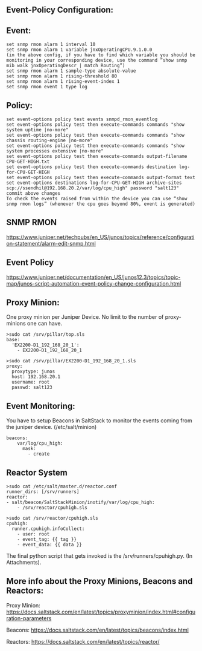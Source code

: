 Event-Policy Configuration:
----------------
Event:
-------
```
set snmp rmon alarm 1 interval 10
set snmp rmon alarm 1 variable jnxOperatingCPU.9.1.0.0
(in the above config, if you have to find which variable you should be monitoring in your corresponding device, use the command “show snmp mib walk jnxOperatingDescr | match Routing”)
set snmp rmon alarm 1 sample-type absolute-value
set snmp rmon alarm 1 rising-threshold 80
set snmp rmon alarm 1 rising-event-index 1
set snmp rmon event 1 type log
```
 
Policy:
-------
```
set event-options policy test events snmpd_rmon_eventlog
set event-options policy test then execute-commands commands "show system uptime |no-more"
set event-options policy test then execute-commands commands "show chassis routing-engine |no-more"
set event-options policy test then execute-commands commands "show system processes extensive |no-more"
set event-options policy test then execute-commands output-filename CPU-GET-HIGH.txt
set event-options policy test then execute-commands destination log-for-CPU-GET-HIGH
set event-options policy test then execute-commands output-format text
set event-options destinations log-for-CPU-GET-HIGH archive-sites scp://ssendhil@192.168.20.2/var/log/cpu_high" password "salt123"
commit above changes
To check the events raised from within the device you can use “show snmp rmon logs” (whenever the cpu goes beyond 80%, event is generated)
```
 
SNMP RMON
--------
https://www.juniper.net/techpubs/en_US/junos/topics/reference/configuration-statement/alarm-edit-snmp.html

Event Policy
----------
https://www.juniper.net/documentation/en_US/junos12.3/topics/topic-map/junos-script-automation-event-policy-change-configuration.html
 
 
Proxy Minion:
--------
One proxy minion per Juniper Device. No limit to the number of proxy-minions one can have.
 
```
>sudo cat /srv/pillar/top.sls
base:
  'EX2200-D1_192_168_20_1':
    - EX2200-D1_192_168_20_1
```
 
```
>sudo cat /srv/pillar/EX2200-D1_192_168_20_1.sls
proxy:
  proxytype: junos
  host: 192.168.20.1
  username: root
  passwd: salt123
```
 
Event Monitoring:
---------------
You have to setup Beacons in SaltStack to monitor the events coming from the juniper device. (/etc/salt/minion)
```
beacons:
    var/log/cpu_high:
      mask:
        - create
```
 
Reactor System
--------------
```
>sudo cat /etc/salt/master.d/reactor.conf
runner_dirs: [/srv/runners]
reactor:
- salt/beacon/SaltStackMinion/inotify/var/log/cpu_high:
    - /srv/reactor/cpuhigh.sls
 
>sudo cat /srv/reactor/cpuhigh.sls
cpuhigh:
  runner.cpuhigh.infoCollect:
    - user: root
    - event_tag: {{ tag }}
    - event_data: {{ data }}
```
 
The final python script that gets invoked is the /srv/runners/cpuhigh.py. (In Attachments).
 
More info about the Proxy Minions, Beacons  and Reactors:
---------------------
Proxy Minion:
https://docs.saltstack.com/en/latest/topics/proxyminion/index.html#configuration-parameters

Beacons:
https://docs.saltstack.com/en/latest/topics/beacons/index.html

Reactors:
https://docs.saltstack.com/en/latest/topics/reactor/
